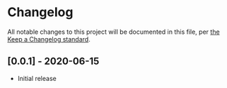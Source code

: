 # Changelog

All notable changes to this project will be documented in this file, per [the Keep a Changelog standard](http://keepachangelog.com/).

## [0.0.1] - 2020-06-15
- Initial release
